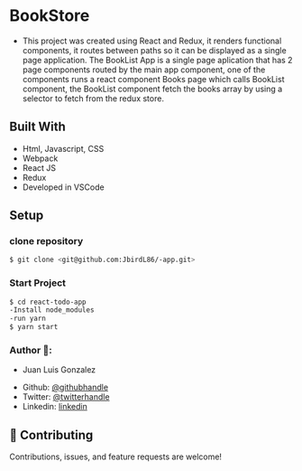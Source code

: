 # BookStore
* This project was created using React and Redux, it renders functional components, it routes between paths so it can be displayed as a single page application. The BookList App is a single page aplication that has 2 page components routed by the main app component, one of the components runs a react component Books page which calls BookList component, the BookList component fetch the books array by using a selector to fetch from the redux store.

## Built With

- Html, Javascript, CSS
- Webpack
- React JS
- Redux
- Developed in VSCode

## Setup 
### clone repository
```bash
$ git clone <git@github.com:JbirdL86/-app.git>
```
### Start Project
```bash
$ cd react-todo-app 
-Install node_modules
-run yarn
$ yarn start
```

### Author 🤝:
* Juan Luis Gonzalez 
- Github: [@githubhandle](https://github.com/JbirdL86)
- Twitter: [@twitterhandle](https://twitter.com/JuanLui06498455)
- Linkedin: [linkedin](https://www.linkedin.com/in/juan-luis-0551921aa/)

## 🤝 Contributing

Contributions, issues, and feature requests are welcome!